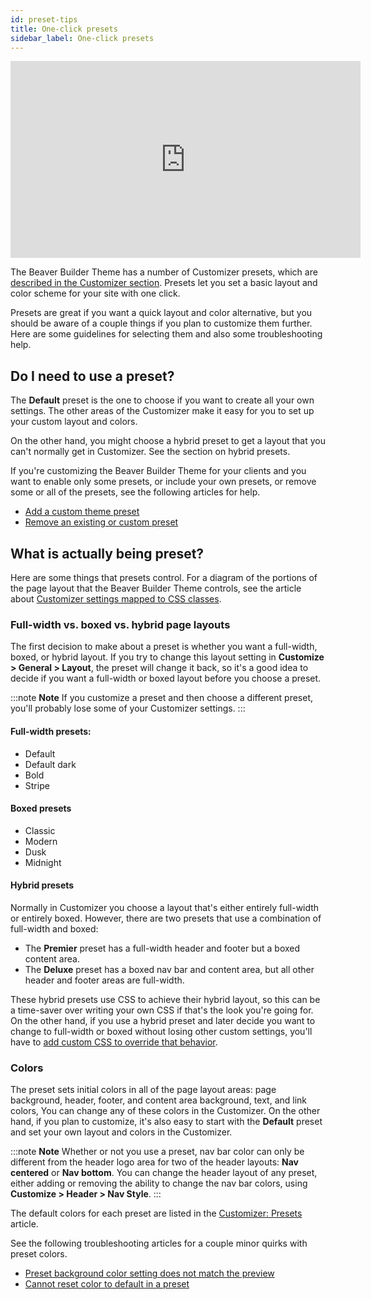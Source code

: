 ```yaml
---
id: preset-tips
title: One-click presets
sidebar_label: One-click presets
---
```


<div className="embed-responsive">
<iframe width="560" height="315" src="https://www.youtube.com/embed/18SBBrNrD0U" FrameBorder="0" allow="accelerometer; autoplay; encrypted-media; gyroscope; picture-in-picture" allowFullScreen="">
</iframe>
</div>

The Beaver Builder Theme has a number of Customizer presets, which are [described in the Customizer section](/bb-theme/customizer-settings/presets.md). Presets let you set a basic layout and color scheme for your site with one click. 

Presets are great if you want a quick layout and color alternative, but you should be aware of a couple things if you plan to customize them further. Here are some guidelines for selecting them and also some troubleshooting help.

## Do I need to use a preset?

The **Default** preset is the one to choose if you want to create all your own settings. The other areas of the Customizer make it easy for you to set up your custom layout and colors.

On the other hand, you might choose a hybrid preset to get a layout that you can't normally get in Customizer. See the section on hybrid presets.

If you're customizing the Beaver Builder Theme for your clients and you want to enable only some presets, or include your own presets, or remove some or all of the presets, see the following articles for help.

* [Add a custom theme preset](/bb-theme/developer/custom-theme-preset/add-a-custom-theme-preset.md)
* [Remove an existing or custom preset](/bb-theme/developer/custom-theme-preset/remove-an-existing-or-custom-preset.md)

## What is actually being preset?

Here are some things that presets control. For a diagram of the portions of the page layout that the Beaver Builder Theme controls, see the article about [Customizer settings mapped to CSS classes](/bb-theme/code/beaver-builder-theme-customizer-settings-mapped-to-css.md).

### Full-width vs. boxed vs. hybrid page layouts

The first decision to make about a preset is whether you want a full-width, boxed, or hybrid layout. If you try to change this layout setting in **Customize > General > Layout**, the preset will change it back, so it's a good idea to decide if you want a full-width or boxed layout before you choose a preset.

:::note **Note**
If you customize a preset and then choose a different preset, you'll probably lose some of your Customizer settings.
:::

#### Full-width presets:

  * Default
  * Default dark
  * Bold
  * Stripe

#### Boxed presets

  * Classic
  * Modern
  * Dusk
  * Midnight

#### Hybrid presets

Normally in Customizer you choose a layout that's either entirely full-width or entirely boxed. However, there are two presets that use a combination of full-width and boxed:

  * The **Premier** preset has a full-width header and footer but a boxed content area.
  * The **Deluxe** preset has a boxed nav bar and content area, but all other header and footer areas are full-width.

These hybrid presets use CSS to achieve their hybrid layout, so this can be a time-saver over writing your own CSS if that's the look you're going for. On the other hand, if you use a hybrid preset and later decide you want to change to full-width or boxed without losing other custom settings, you'll have to [add custom CSS to override that behavior](/bb-theme/defaults-for-layouts-content/presets/convert-the-premier-or-deluxe-preset-to-entirely-full-width.md).

### Colors

The preset sets initial colors in all of the page layout areas: page background, header, footer, and content area background, text, and link colors, You can change any of these colors in the Customizer. On the other hand, if you plan to customize, it's also easy to start with the **Default** preset and set your own layout and colors in the Customizer.

:::note **Note**
Whether or not you use a preset, nav bar color can only be different from the header logo area for two of the header layouts: **Nav centered** or **Nav bottom**. You can change the header layout of any preset, either adding or removing the ability to change the nav bar colors, using **Customize > Header > Nav Style**.
:::

The default colors for each preset are listed in the [Customizer: Presets](/bb-theme/customizer-settings/presets.md) article.

See the following troubleshooting articles for a couple minor quirks with preset colors.

* [Preset background color setting does not match the preview](/bb-theme/troubleshooting/background-color-in-customizer-doesnt-match-the-preview.md)
* [Cannot reset color to default in a preset](/bb-theme/troubleshooting/cannot-reset-color-to-default.md)
